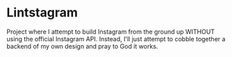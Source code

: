 # Lintstagram
Project where I attempt to build Instagram from the ground up WITHOUT using the official Instagram API. Instead, I'll just attempt to cobble together a backend of my own design and pray to God it works.
